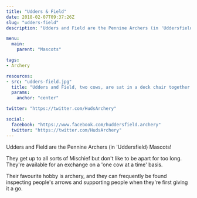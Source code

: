 ```yaml
---
title: "Udders & Field"
date: 2018-02-07T09:37:26Z
slug: "udders-field"
description: "Udders and Field are the Pennine Archers (in 'Uddersfield) Mascots!"

menu:
  main:
    parent: "Mascots"

tags:
- Archery

resources:
- src: "udders-field.jpg"
  title: "Udders and Field, two cows, are sat in a deck chair together."
  params:
    anchor: "center"

twitter: "https://twitter.com/HudsArchery"

social:
  facebook: "https://www.facebook.com/huddersfield.archery"
  twitter: "https://twitter.com/HudsArchery"
---
```


Udders and Field are the Pennine Archers (in 'Uddersfield) Mascots!

They get up to all sorts of Mischief but don't like to be apart for too long. They're available for an exchange on a 'one cow at a time' basis.

Their favourite hobby is archery, and they can frequently be found inspecting people's arrows and supporting people when they're first giving it a go.
